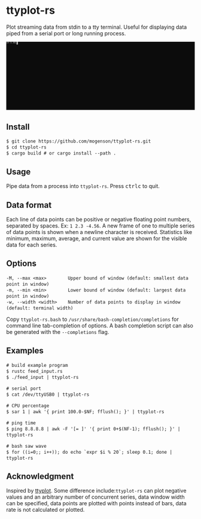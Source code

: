 # ttyplot-rs

Plot streaming data from stdin to a tty terminal. Useful for displaying data piped from a serial port or long running process.

![Example](./demo.svg)

## Install

```
$ git clone https://github.com/mogenson/ttyplot-rs.git
$ cd ttyplot-rs
$ cargo build # or cargo install --path .
```

## Usage

Pipe data from a process into `ttyplot-rs`. Press <kbd>ctrl</kbd><kbd>c</kbd> to quit.

## Data format

Each line of data points can be positive or negative floating point numbers, separated by spaces. Ex: `1 2.3 -4.56`. A new frame of one to multiple series of data points is shown when a newline character is received. Statistics like minimum, maximum, average, and current value are shown for the visible data for each series.

## Options

```
-M, --max <max>        Upper bound of window (default: smallest data point in window)
-m, --min <min>        Lower bound of window (default: largest data point in window)
-w, --width <width>    Number of data points to display in window (default: terminal width)
```

Copy `ttyplot-rs.bash` to `/usr/share/bash-completion/completions` for command line tab-completion of options. A bash completion script can also be generated with the `--completions` flag.

## Examples

```
# build example program
$ rustc feed_input.rs
$ ./feed_input | ttyplot-rs
```

```
# serial port
$ cat /dev/ttyUSB0 | ttyplot-rs
```

```
# CPU percentage
$ sar 1 | awk '{ print 100.0-$NF; fflush(); }' | ttyplot-rs 
```

```
# ping time
$ ping 8.8.8.8 | awk -F '[= ]' '{ print 0+$(NF-1); fflush(); }' | ttyplot-rs
```

```
# bash saw wave
$ for ((i=0;; i++)); do echo `expr $i % 20`; sleep 0.1; done | ttyplot-rs 
```

## Acknowledgment

Inspired by [ttyplot](https://github.com/tenox7/ttyplot). Some difference include:`ttyplot-rs` can plot negative values and an arbitrary number of concurrent series, data window width can be specified, data points are plotted with points instead of bars, data rate is not calculated or plotted.
